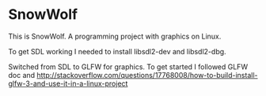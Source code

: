 # SnowWolf
This is SnowWolf. A programming project with graphics on Linux.

To get SDL working I needed to install libsdl2-dev and libsdl2-dbg.

Switched from SDL to GLFW for graphics. To get started I followed GLFW doc and
http://stackoverflow.com/questions/17768008/how-to-build-install-glfw-3-and-use-it-in-a-linux-project

